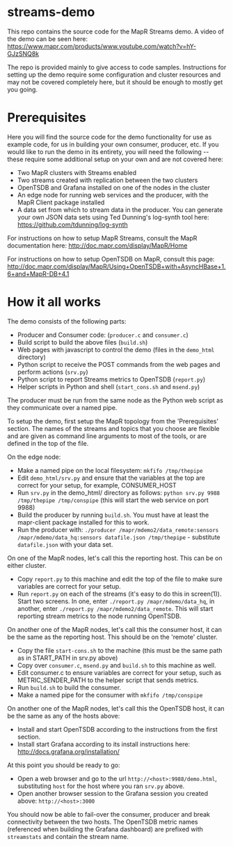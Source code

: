 # streams-demo
This repo contains the source code for the MapR Streams demo.  A video of the demo can be seen here:  https://www.mapr.com/products/www.youtube.com/watch?v=hY-GJzSNQ8k

The repo is provided mainly to give access to code samples.  Instructions for setting up the demo require some configuration and cluster resources and may not be covered completely here, but it should be enough to mostly get you going.

# Prerequisites
Here you will find the source code for the demo functionality for use as example code, for us in building your own consumer, producer, etc.  If you would like to run the demo in its entirety, you will need the following -- these require some additional setup on your own and are not covered here:
- Two MapR clusters with Streams enabled
- Two streams created with replication between the two clusters
- OpenTSDB and Grafana installed on one of the nodes in the cluster
- An edge node for running web services and the producer, with the MapR Client package installed
- A data set from which to stream data in the producer.  You can generate your own JSON data sets using Ted Dunning's log-synth tool here: https://github.com/tdunning/log-synth

For instructions on how to setup MapR Streams, consult the MapR documentation here:  http://doc.mapr.com/display/MapR/Home

For instructions on how to setup OpenTSDB on MapR, consult this page:  http://doc.mapr.com/display/MapR/Using+OpenTSDB+with+AsyncHBase+1.6+and+MapR-DB+4.1

# How it all works
The demo consists of the following parts:
- Producer and Consumer code:  (`producer.c` and `consumer.c`)
- Build script to build the above files (`build.sh`)
- Web pages with javascript to control the demo (files in the `demo_html` directory)
- Python script to receive the POST commands from the web pages and perform actions (`srv.py`)
- Python script to report Streams metrics to OpenTSDB (`report.py`)
- Helper scripts in Python and shell (`start_cons.sh` and `msend.py`)

The producer must be run from the same node as the Python web script as they communicate over a named pipe.

To setup the demo, first setup the MapR topology from the 'Prerequisites' section.  The names of the streams and topics that you choose are flexible and are given as command line arguments to most of the tools, or are defined in the top of the file.

On the edge node:
- Make a named pipe on the local filesystem:  `mkfifo /tmp/thepipe`
- Edit `demo_html/srv.py` and ensure that the variables at the top are correct for your setup, for example, CONSUMER_HOST
- Run `srv.py` in the demo_html/ directory as follows:  `python srv.py 9988 /tmp/thepipe /tmp/conspipe` (this will start the web service on port 9988)
- Build the producer by running `build.sh`.  You must have at least the mapr-client package installed for this to work.
- Run the producer with:  `./producer /mapr/mdemo2/data_remote:sensors /mapr/mdemo/data_hq:sensors datafile.json /tmp/thepipe` - substitute `datafile.json` with your data set.

On one of the MapR nodes, let's call this the reporting host.  This can be on either cluster.
- Copy `report.py` to this machine and edit the top of the file to make sure variables are correct for your setup.
- Run `report.py` on each of the streams (it's easy to do this in screen(1)).  Start two screens.  In one, enter `./report.py /mapr/mdemo/data_hq`, in another, enter `./report.py /mapr/mdemo2/data_remote`.  This will start reporting stream metrics to the node running OpenTSDB.

On another one of the MapR nodes, let's call this the consumer host, it can be the same as the reporting host.  This should be on the 'remote' cluster.
- Copy the file `start-cons.sh` to the machine (this must be the same path as in START_PATH in srv.py above)
- Copy over `consumer.c`, `msend.py` and `build.sh` to this machine as well.
- Edit consumer.c to ensure variables are correct for your setup, such as METRIC_SENDER_PATH to the helper script that sends metrics.
- Run `build.sh` to build the consumer.
- Make a named pipe for the consumer with `mkfifo /tmp/conspipe`

On another one of the MapR nodes, let's call this the OpenTSDB host, it can be the same as any of the hosts above:
- Install and start OpenTSDB according to the instructions from the first section.
- Install start Grafana according to its install instructions here:  http://docs.grafana.org/installation/

At this point you should be ready to go:
- Open a web browser and go to the url `http://<host>:9988/demo.html`, substituting `host` for the host where you ran `srv.py` above.
- Open another browser session to the Grafana session you created above: `http://<host>:3000`

You should now be able to fail-over the consumer, producer and break connectivity between the two hosts.  The OpenTSDB metric names (referenced when building the Grafana dashboard) are prefixed with `streamstats` and contain the stream name.
